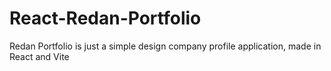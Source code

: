 # React-Redan-Portfolio
Redan Portfolio is just a simple design company profile application, made in React and Vite
